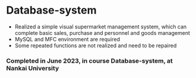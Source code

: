 # Database-system

- Realized a simple visual supermarket management system, which can complete basic sales, purchase and personnel and goods management
- MySQL and MFC environment are required
- Some repeated functions are not realized and need to be repaired

### Completed in June 2023, in course Database-system, at Nankai University
